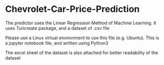 # Chevrolet-Car-Price-Prediction
The predictor uses the Linear Regression Method of Machine Learning. It uses Turicreate package, and a dataset of .csv file

Please use a Linux virtual environment to use this file (e.g. Ubuntu). This is a jupyter notebook file, and written using Python3

The excel sheet of the dataset is also attached for better readability of the dataset
